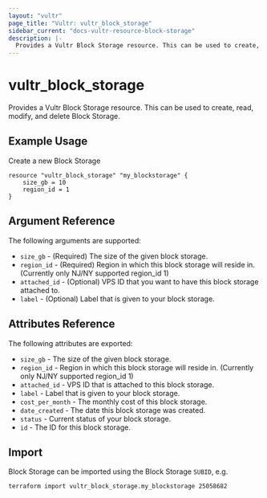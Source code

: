 ```yaml
---
layout: "vultr"
page_title: "Vultr: vultr_block_storage"
sidebar_current: "docs-vultr-resource-block-storage"
description: |-
  Provides a Vultr Block Storage resource. This can be used to create, read, modify, and delete Block Storage.
---
```


# vultr_block_storage

Provides a Vultr Block Storage resource. This can be used to create, read, modify, and delete Block Storage.

## Example Usage

Create a new Block Storage

```hcl
resource "vultr_block_storage" "my_blockstorage" {
	size_gb = 10
	region_id = 1
}
```

## Argument Reference

The following arguments are supported:

* `size_gb` - (Required) The size of the given block storage.
* `region_id` - (Required) Region in which this block storage will reside in. (Currently only NJ/NY supported region_id 1)
* `attached_id` - (Optional) VPS ID that you want to have this block storage attached to.
* `label` - (Optional) Label that is given to your block storage.


## Attributes Reference

The following attributes are exported:

* `size_gb` - The size of the given block storage.
* `region_id` - Region in which this block storage will reside in. (Currently only NJ/NY supported region_id 1)
* `attached_id` - VPS ID that is attached to this block storage.
* `label` - Label that is given to your block storage.
* `cost_per_month` - The monthly cost of this block storage.
* `date_created` - The date this block storage was created.
* `status` - Current status of your block storage.
* `id` - The ID for this block storage.

## Import

Block Storage can be imported using the Block Storage `SUBID`, e.g.

```
terraform import vultr_block_storage.my_blockstorage 25058682
```